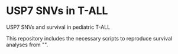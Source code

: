 # USP7 SNVs in T-ALL
USP7 SNVs and survival in pediatric T-ALL

This repository includes the necessary scripts to reproduce survival analyses from "".
